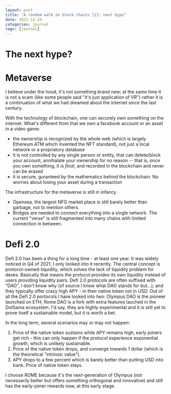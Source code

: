 ```yaml
---
layout: post
title: "A random walk on block chains [2]: next hype"
date: 2021-12-24
categories: journal
tags: [journal]
---
```


# The next hype?


# Metaverse
I believe under the hood, it's not something brand new; at the same time it is not a scam (like some people said "it's just application of VR")
rather it is a continuation of what we had dreamed about the internet since the last century.

With the technology of blockchain, one can securely *own* something on the internet.
What's different from that we own a facebook account or an asset in a video game:
- the ownership is recognized by the whole web (which is largely Ethereum ATM which invented the NFT standard), not just a local network or a propriatory database
- it is not controlled by any single person or entity, that can delete/block your account, annihalate your ownership for no reason -- that is, once you own something, it is *final*, and recorded in the blockchain and never can be erased
- it is secure, guranteed by the mathematics behind the blockchain. No worries about losing your asset during a transaction

The infrastructure for the metaverse is still in infancy.
- Opensea, the largest NFG market place is still barely better than garbage, not to mention others.
- Bridges are needed to connect everything into a single network. The current "verse" is still fragmented into many chains with limited connection in between.

# Defi 2.0
Defi 2.0 has been a thing for a long time - at least one year. It was widely noticed in Q4 of 2021, I only looked into it recently.
The central concept is protocol-owned-liquidity, which solves the lack of liquidity problem for dexes. Basically that means the protocol provides its own liquidity instead of users providing liquidity pairs.
Defi 2.0 protocols are often suffixed with "DAO", I don't know why (of source I know what DAO stands for but...); and they typically offer crazy high APY - in their native token not in USD.
Out of all the Defi 2.0 portocols I have looked into two: Olympus DAO is the pioneer launched on ETH, Rome DAO is a fork with extra features lauched in the DotSama ecosystem. I'd say, they are highly experimental and it is still yet to prove itself a sustainable model, but it is worth a bet.

In the long term, several scenarios may or may not happen:
1. Price of the native token sustains while APY remains high, early joiners get rich - this can only happen if the protocol experience exponential growth, which is unlikely sustainable.
2. Price of the native token drops, and converge towards 1 dollar (which is the theoretical "intrinsic value").
3. APY drops to a few percent which is barely better than putting USD into bank. Price of native token stays.

I choose ROME because it's the next-generation of Olympus (not necessarily better but offers something orthogonal and innovative) and still has the early-joiner rewards now, at this early stage.
